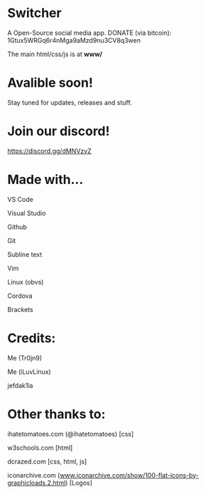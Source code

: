 # Switcher
A Open-Source social media app. DONATE (via bitcoin): 1Gtux5WRGq6r4nMga9aMzd9nu3CV8q3wen

The main html/css/js is at **www/**
# Avalible soon!
Stay tuned for updates, releases and stuff.

# Join our discord!
https://discord.gg/dMNVzvZ

# Made with...
VS Code

Visual Studio

Github

Git

Subline text

Vim

Linux (obvs)

Cordova

Brackets

# Credits:
Me (Tr0jn9)

Me (iLuvLinux)

jefdak1la


# Other thanks to:
ihatetomatoes.com (@ihatetomatoes) [css]

w3schools.com [html]

dcrazed.com [css, html, js]

iconarchive.com (www.iconarchive.com/show/100-flat-icons-by-graphicloads.2.html) [Logos]
